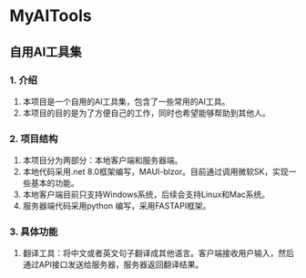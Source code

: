 # MyAITools

## 自用AI工具集

### 1. 介绍

1. 本项目是一个自用的AI工具集，包含了一些常用的AI工具。
2. 本项目的目的是为了方便自己的工作，同时也希望能够帮助到其他人。

### 2. 项目结构

1. 本项目分为两部分：本地客户端和服务器端。
2. 本地代码采用.net 8.0框架编写，MAUI-blzor。目前通过调用微软SK，实现一些基本的功能。
3. 本地客户端目前只支持Windows系统，后续会支持Linux和Mac系统。
4. 服务器端代码采用python 编写，采用FASTAPI框架。

### 3. 具体功能

1. 翻译工具：将中文或者英文句子翻译成其他语言。客户端接收用户输入，然后通过API接口发送给服务器，服务器返回翻译结果。
